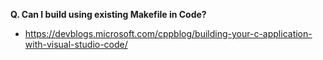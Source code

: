 **Q. Can I build using existing Makefile in Code?**
- https://devblogs.microsoft.com/cppblog/building-your-c-application-with-visual-studio-code/
